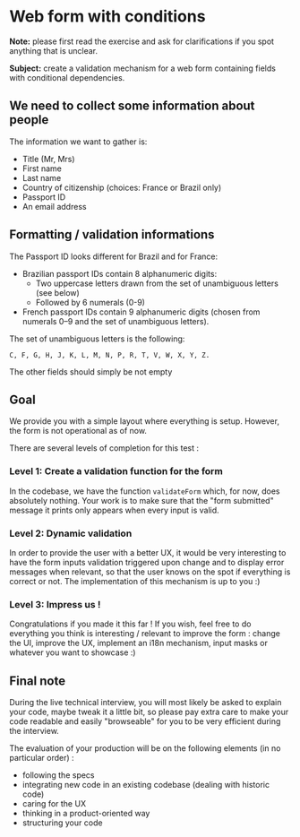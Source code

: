 # Web form with conditions

**Note:** please first read the exercise and ask for clarifications if you spot anything that is unclear.

**Subject:** create a validation mechanism for a web form containing fields with conditional dependencies.


## We need to collect some information about people

The information we want to gather is:
- Title (Mr, Mrs)
- First name
- Last name
- Country of citizenship (choices: France or Brazil only)
- Passport ID
- An email address


## Formatting / validation informations

The Passport ID looks different for Brazil and for France:
- Brazilian passport IDs contain 8 alphanumeric digits:
    - Two uppercase letters drawn from the set of unambiguous letters (see below)
    - Followed by 6 numerals (0-9)
- French passport IDs contain 9 alphanumeric digits (chosen from numerals 0–9 and the set of unambiguous letters).

The set of unambiguous letters is the following:
```
C, F, G, H, J, K, L, M, N, P, R, T, V, W, X, Y, Z.
```

The other fields should simply be not empty


## Goal

We provide you with a simple layout where everything is setup. However, the form is not operational as of now.

There are several levels of completion for this test :

### Level 1: Create a validation function for the form

In the codebase, we have the function `validateForm` which, for now, does absolutely nothing. Your work is to make sure that the "form submitted" message it
prints only appears when every input is valid.

### Level 2: Dynamic validation

In order to provide the user with a better UX, it would be very interesting to have the form inputs validation triggered upon change and to display error 
messages when relevant, so that the user knows on the spot if everything is correct or not. The implementation of this mechanism is up to you :)

### Level 3: Impress us !

Congratulations if you made it this far ! If you wish, feel free to do everything you think is interesting / relevant to improve the form : change the UI, 
improve the UX, implement an i18n mechanism, input masks or whatever you want to showcase :)   


## Final note 

During the live technical interview, you will most likely be asked to explain your code, maybe tweak it a little bit, so please pay extra care to make your
code readable and easily "browseable" for you to be very efficient during the interview.
 
 The evaluation of your production will be on the following elements (in no particular order) :
 - following the specs
 - integrating new code in an existing codebase (dealing with historic code)
 - caring for the UX
 - thinking in a product-oriented way
 - structuring your code

